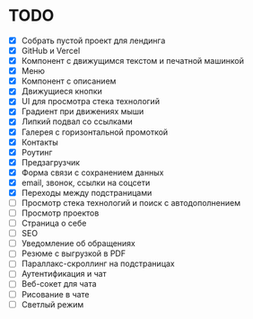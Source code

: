 # TODO

- [x] Собрать пустой проект для лендинга
- [x] GitHub и Vercel
- [x] Компонент с движущимся текстом и печатной машинкой
- [x] Меню
- [x] Компонент с описанием
- [x] Движущиеся кнопки
- [x] UI для просмотра стека технологий
- [x] Градиент при движениях мыши
- [x] Липкий подвал со ссылками
- [x] Галерея c горизонтальной промоткой
- [x] Контакты
- [x] Роутинг
- [x] Предзагрузчик
- [x] Форма связи с сохранением данных
- [x] email, звонок, ссылки на соцсети
- [x] Переходы между подстраницами
- [ ] Просмотр стека технологий и поиск с автодополнением
- [ ] Просмотр проектов
- [ ] Страница о себе
- [ ] SEO
- [ ] Уведомление об обращениях
- [ ] Резюме с выгрузкой в PDF
- [ ] Параллакс-скроллинг на подстраницах
- [ ] Аутентификация и чат
- [ ] Веб-сокет для чата
- [ ] Рисование в чате
- [ ] Светлый режим
